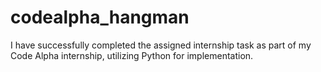 # codealpha_hangman
I have successfully completed the assigned internship task as part of my Code Alpha internship, utilizing Python for implementation.
